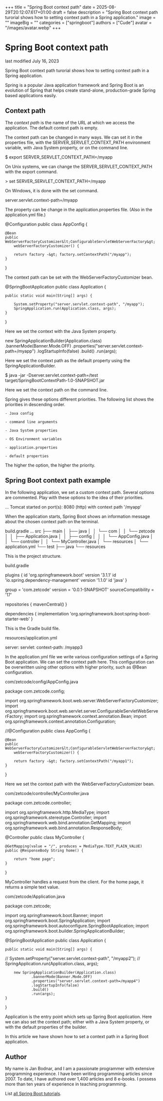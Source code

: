 +++
title = "Spring Boot context path"
date = 2025-08-29T20:12:07.617+01:00
draft = false
description = "Spring Boot context path turorial shows how to setting context path in a Spring application."
image = ""
imageBig = ""
categories = ["springboot"]
authors = ["Cude"]
avatar = "/images/avatar.webp"
+++

# Spring Boot context path

last modified July 16, 2023

Spring Boot context path turorial shows how to setting context path in a Spring
application.

Spring is a popular Java application framework and Spring Boot
is an evolution of Spring that helps create stand-alone, production-grade Spring
based applications easily.

## Context path

The *context path* is the name of the URL at which we access
the application. The default context path is empty.

The context path can be changed in many ways. We can set it in the properties
file, with the SERVER_SERVLET_CONTEXT_PATH
environment variable, with Java System property, or on the command line.

$ export SERVER_SERVLET_CONTEXT_PATH=/myapp

On Unix systems, we can change the SERVER_SERVLET_CONTEXT_PATH
with the export command.

&gt; set SERVER_SERVLET_CONTEXT_PATH=/myapp

On Windows, it is done with the set command.

server.servlet.context-path=/myapp

The property can be change in the application.properties file.
(Also in the application.yml file.)

@Configuration
public class AppConfig {

    @Bean
    public WebServerFactoryCustomizer&lt;ConfigurableServletWebServerFactory&gt;
        webServerFactoryCustomizer() {

        return factory -&gt; factory.setContextPath("/myapp");
    }
}

The context path can be set with the WebServerFactoryCustomizer
bean.

@SpringBootApplication
public class Application  {

    public static void main(String[] args) {

        System.setProperty("server.servlet.context-path", "/myapp");
        SpringApplication.run(Application.class, args);
    }
}

Here we set the context with the Java System property.

new SpringApplicationBuilder(Application.class)
    .bannerMode(Banner.Mode.OFF)
    .properties("server.servlet.context-path=/myapp")
    .logStartupInfo(false)
    .build()
    .run(args);

Here we set the context path as the default property using the 
SpringApplicationBuilder.

$ java -jar -Dserver.servlet.context-path=/test target/SpringBootContextPath-1.0-SNAPSHOT.jar

Here we set the context path on the command line.

Spring gives these options different priorities. The following list shows the
priorities in descending order.

    - Java config

    - command line arguments

    - Java System properties

    - OS Environment variables

    - application.properties

    - default properties

The higher the option, the higher the priority.

## Spring Boot context path example

In the following application, we set a custom context path. Several options are
commented. Play with these options to the idea of their priorities.

... Tomcat started on port(s): 8080 (http) with context path '/myapp'

When the application starts, Spring Boot shows an information message about the
chosen context path on the terminal.

build.gradle
...
src
├── main
│&nbsp;  ├── java
│&nbsp;  │&nbsp;  └── com
│&nbsp;  │&nbsp;      └── zetcode
│&nbsp;  │&nbsp;          ├── Application.java
│&nbsp;  │&nbsp;          ├── config
│&nbsp;  │&nbsp;          │&nbsp;  └── AppConfig.java
│&nbsp;  │&nbsp;          └── controller
│&nbsp;  │&nbsp;              └── MyController.java
│&nbsp;  └── resources
│&nbsp;      └── application.yml
└── test
    ├── java
    └── resources

This is the project structure.

build.gradle
  

plugins {
    id 'org.springframework.boot' version '3.1.1'
    id 'io.spring.dependency-management' version '1.1.0'
    id 'java'
}

group = 'com.zetcode'
version = '0.0.1-SNAPSHOT'
sourceCompatibility = '17'

repositories {
    mavenCentral()
}

dependencies {
    implementation 'org.springframework.boot:spring-boot-starter-web'
}

This is the Gradle build file. 

resources/application.yml
  

server:
  servlet:
    context-path: /myapp3

In the application.yml file we write various configuration settings
of a Spring Boot application. We can set the context path here. This
configuration can be overwritten using other options with higher priority, such
as @Bean configuration.

com/zetcode/config/AppConfig.java
  

package com.zetcode.config;

import org.springframework.boot.web.server.WebServerFactoryCustomizer;
import org.springframework.boot.web.servlet.server.ConfigurableServletWebServerFactory;
import org.springframework.context.annotation.Bean;
import org.springframework.context.annotation.Configuration;

//@Configuration
public class AppConfig {

    @Bean
    public WebServerFactoryCustomizer&lt;ConfigurableServletWebServerFactory&gt;
        webServerFactoryCustomizer() {

        return factory -&gt; factory.setContextPath("/myapp1");
    }
}

Here we set the context path with the WebServerFactoryCustomizer bean.

com/zetcode/controller/MyController.java
  

package com.zetcode.controller;

import org.springframework.http.MediaType;
import org.springframework.stereotype.Controller;
import org.springframework.web.bind.annotation.GetMapping;
import org.springframework.web.bind.annotation.ResponseBody;

@Controller
public class MyController {

    @GetMapping(value = "/", produces = MediaType.TEXT_PLAIN_VALUE)
    public @ResponseBody String home() {

        return "home page";
    }
}

MyController handles a request from the client. For the home page, 
it returns a simple text value.

com/zetcode/Application.java
  

package com.zetcode;

import org.springframework.boot.Banner;
import org.springframework.boot.SpringApplication;
import org.springframework.boot.autoconfigure.SpringBootApplication;
import org.springframework.boot.builder.SpringApplicationBuilder;

@SpringBootApplication
public class Application {

    public static void main(String[] args) {

//        System.setProperty("server.servlet.context-path", "/myapp2");
//        SpringApplication.run(Application.class, args);

        new SpringApplicationBuilder(Application.class)
                .bannerMode(Banner.Mode.OFF)
                .properties("server.servlet.context-path=/myapp4")
                .logStartupInfo(false)
                .build()
                .run(args);
    }
}

Application is the entry point which sets up Spring Boot
application. Here we can also set the context path; either with a Java System
property, or with the default properties of the builder. 

In this article we have shown how to set a context path in a Spring Boot
application.

## Author

My name is Jan Bodnar, and I am a passionate programmer with extensive
programming experience. I have been writing programming articles since 2007.
To date, I have authored over 1,400 articles and 8 e-books. I possess more
than ten years of experience in teaching programming.

List [all Spring Boot tutorials](/springboot/).